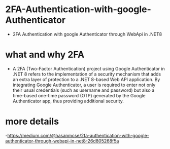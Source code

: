 ﻿# 2FA-Authentication-with-google-Authenticator
 - 2FA Authentication with google Authenticator through WebApi in .NET8

# what and why 2FA
- A 2FA (Two-Factor Authentication) project using Google Authenticator in .NET 8 refers to the implementation of a security mechanism that adds an extra layer of protection to a .NET 8-based Web API application. By integrating Google Authenticator, a user is required to enter not only their usual credentials (such as username and password) but also a time-based one-time password (OTP) generated by the Google Authenticator app, thus providing additional security.

# more details
-https://medium.com/@hasanmcse/2fa-authentication-with-google-authenticator-through-webapi-in-net8-26d805268f5a
